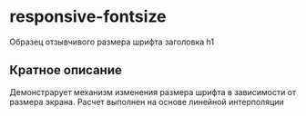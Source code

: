 # responsive-fontsize
Образец отзывчивого размера шрифта заголовка h1

## Кратное описание
Демонстрарует механизм изменения размера шрифта в зависимости от размера экрана. Расчет выполнен на основе линейной интерполяции
